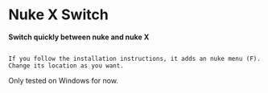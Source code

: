 # Nuke X Switch
<strong>Switch quickly between nuke and nuke X</strong>

<img class="aligncenter wp-image-2249 size-full" src="http://franklinvfx.com/wp-content/uploads/2019/01/CamShake_intro.0001-1024x491.png" alt="" />

```
If you follow the installation instructions, it adds an nuke menu (F).
Change its location as you want.
```
Only tested on Windows for now.